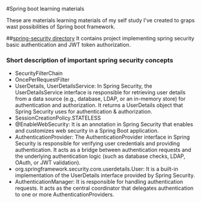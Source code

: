 #Spring boot learning materials

These are materials learning materials of my self study I've created to graps wast possibilities of Spring boot framework.

##[spring-security directory](./spring-security/)
It contains project  implementing spring security basic authentication and JWT token authorization.

### Short description of important spring security concepts
- SecurityFilterChain
- OncePerRequestFilter
- UserDetails, UserDetailsService: In Spring Security, the UserDetailsService interface is responsible for retrieving user details from a data source (e.g., database, LDAP, or an in-memory store) for authentication and authorization. It returns a UserDetails object that Spring Security uses for authentication & authorization.
- SessionCreationPolicy.STATELESS
- @EnableWebSecurity: It is an annotation in Spring Security that enables and customizes web security in a Spring Boot application. 
- AuthenticationProvider: The AuthenticationProvider interface in Spring Security is responsible for verifying user credentials and providing authentication. It acts as a bridge between authentication requests and the underlying authentication logic (such as database checks, LDAP, OAuth, or JWT validation).
- org.springframework.security.core.userdetails.User: It is a built-in implementation of the UserDetails interface provided by Spring Security.
- AuthenticationManager: It is responsible for handling authentication requests. It acts as the central coordinator that delegates authentication to one or more AuthenticationProviders.
